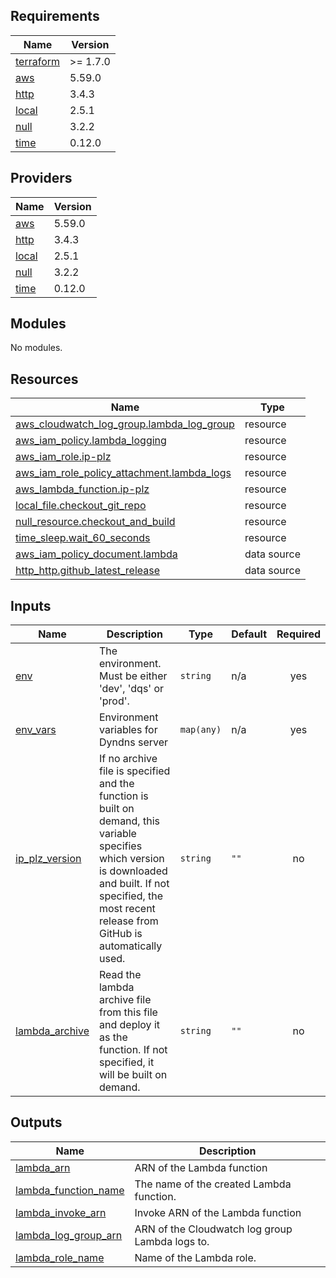 <!-- BEGIN_TF_DOCS -->
## Requirements

| Name | Version |
|------|---------|
| <a name="requirement_terraform"></a> [terraform](#requirement\_terraform) | >= 1.7.0 |
| <a name="requirement_aws"></a> [aws](#requirement\_aws) | 5.59.0 |
| <a name="requirement_http"></a> [http](#requirement\_http) | 3.4.3 |
| <a name="requirement_local"></a> [local](#requirement\_local) | 2.5.1 |
| <a name="requirement_null"></a> [null](#requirement\_null) | 3.2.2 |
| <a name="requirement_time"></a> [time](#requirement\_time) | 0.12.0 |

## Providers

| Name | Version |
|------|---------|
| <a name="provider_aws"></a> [aws](#provider\_aws) | 5.59.0 |
| <a name="provider_http"></a> [http](#provider\_http) | 3.4.3 |
| <a name="provider_local"></a> [local](#provider\_local) | 2.5.1 |
| <a name="provider_null"></a> [null](#provider\_null) | 3.2.2 |
| <a name="provider_time"></a> [time](#provider\_time) | 0.12.0 |

## Modules

No modules.

## Resources

| Name | Type |
|------|------|
| [aws_cloudwatch_log_group.lambda_log_group](https://registry.terraform.io/providers/hashicorp/aws/5.59.0/docs/resources/cloudwatch_log_group) | resource |
| [aws_iam_policy.lambda_logging](https://registry.terraform.io/providers/hashicorp/aws/5.59.0/docs/resources/iam_policy) | resource |
| [aws_iam_role.ip-plz](https://registry.terraform.io/providers/hashicorp/aws/5.59.0/docs/resources/iam_role) | resource |
| [aws_iam_role_policy_attachment.lambda_logs](https://registry.terraform.io/providers/hashicorp/aws/5.59.0/docs/resources/iam_role_policy_attachment) | resource |
| [aws_lambda_function.ip-plz](https://registry.terraform.io/providers/hashicorp/aws/5.59.0/docs/resources/lambda_function) | resource |
| [local_file.checkout_git_repo](https://registry.terraform.io/providers/hashicorp/local/2.5.1/docs/resources/file) | resource |
| [null_resource.checkout_and_build](https://registry.terraform.io/providers/hashicorp/null/3.2.2/docs/resources/resource) | resource |
| [time_sleep.wait_60_seconds](https://registry.terraform.io/providers/hashicorp/time/0.12.0/docs/resources/sleep) | resource |
| [aws_iam_policy_document.lambda](https://registry.terraform.io/providers/hashicorp/aws/5.59.0/docs/data-sources/iam_policy_document) | data source |
| [http_http.github_latest_release](https://registry.terraform.io/providers/hashicorp/http/3.4.3/docs/data-sources/http) | data source |

## Inputs

| Name | Description | Type | Default | Required |
|------|-------------|------|---------|:--------:|
| <a name="input_env"></a> [env](#input\_env) | The environment. Must be either 'dev', 'dqs' or 'prod'. | `string` | n/a | yes |
| <a name="input_env_vars"></a> [env\_vars](#input\_env\_vars) | Environment variables for Dyndns server | `map(any)` | n/a | yes |
| <a name="input_ip_plz_version"></a> [ip\_plz\_version](#input\_ip\_plz\_version) | If no archive file is specified and the function is built on demand, this variable specifies which version is downloaded and built. If not specified, the most recent release from GitHub is automatically used. | `string` | `""` | no |
| <a name="input_lambda_archive"></a> [lambda\_archive](#input\_lambda\_archive) | Read the lambda archive file from this file and deploy it as the function. If not specified, it will be built on demand. | `string` | `""` | no |

## Outputs

| Name | Description |
|------|-------------|
| <a name="output_lambda_arn"></a> [lambda\_arn](#output\_lambda\_arn) | ARN of the Lambda function |
| <a name="output_lambda_function_name"></a> [lambda\_function\_name](#output\_lambda\_function\_name) | The name of the created Lambda function. |
| <a name="output_lambda_invoke_arn"></a> [lambda\_invoke\_arn](#output\_lambda\_invoke\_arn) | Invoke ARN of the Lambda function |
| <a name="output_lambda_log_group_arn"></a> [lambda\_log\_group\_arn](#output\_lambda\_log\_group\_arn) | ARN of the Cloudwatch log group Lambda logs to. |
| <a name="output_lambda_role_name"></a> [lambda\_role\_name](#output\_lambda\_role\_name) | Name of the Lambda role. |
<!-- END_TF_DOCS -->